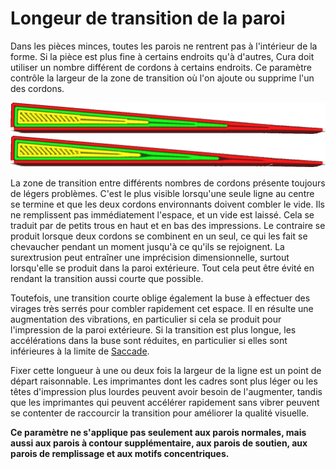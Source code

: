 Longeur de transition de la paroi
====
Dans les pièces minces, toutes les parois ne rentrent pas à l'intérieur de la forme. Si la pièce est plus fine à certains endroits qu'à d'autres, Cura doit utiliser un nombre différent de cordons à certains endroits. Ce paramètre contrôle la largeur de la zone de transition où l'on ajoute ou supprime l'un des cordons.

<!--screenshot {
"image_path": "wall_transition_length_0_2.png",
"models": [{"script": "wedge.scad"}],
"camera_position": [-7, 0, 75],
"settings": {"wall_transition_length": 0.2},
"colours": 64
}-->
<!--screenshot {
"image_path": "wall_transition_length_1_5.png",
"models": [{"script": "wedge.scad"}],
"camera_position": [-7, 0, 75],
"settings": {"wall_transition_length": 1.5},
"colours": 64
}-->
![Une transition très courte](../../../articles/images/wall_transition_length_0_2.png)
![Une transition plus longue](../../../articles/images/wall_transition_length_1_5.png)

La zone de transition entre différents nombres de cordons présente toujours de légers problèmes. C'est le plus visible lorsqu'une seule ligne au centre se termine et que les deux cordons environnants doivent combler le vide. Ils ne remplissent pas immédiatement l'espace, et un vide est laissé. Cela se traduit par de petits trous en haut et en bas des impressions. Le contraire se produit lorsque deux cordons se combinent en un seul, ce qui les fait se chevaucher pendant un moment jusqu'à ce qu'ils se rejoignent. La surextrusion peut entraîner une imprécision dimensionnelle, surtout lorsqu'elle se produit dans la paroi extérieure. Tout cela peut être évité en rendant la transition aussi courte que possible.

Toutefois, une transition courte oblige également la buse à effectuer des virages très serrés pour combler rapidement cet espace. Il en résulte une augmentation des vibrations, en particulier si cela se produit pour l'impression de la paroi extérieure. Si la transition est plus longue, les accélérations dans la buse sont réduites, en particulier si elles sont inférieures à la limite de [Saccade](../speed/jerk_print.md).

Fixer cette longueur à une ou deux fois la largeur de la ligne est un point de départ raisonnable. Les imprimantes dont les cadres sont plus léger ou les têtes d'impression plus lourdes peuvent avoir besoin de l'augmenter, tandis que les imprimantes qui peuvent accélérer rapidement sans vibrer peuvent se contenter de raccourcir la transition pour améliorer la qualité visuelle.

**Ce paramètre ne s'applique pas seulement aux parois normales, mais aussi aux parois à contour supplémentaire, aux parois de soutien, aux parois de remplissage et aux motifs concentriques.**
